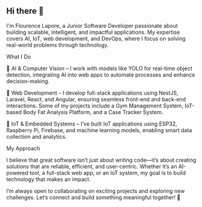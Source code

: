 ## Hi there 👋

I'm Flourence Lapore, a Junior Software Developer passionate about building scalable, intelligent, and impactful applications. My expertise covers AI, IoT, web development, and DevOps, where I focus on solving real-world problems through technology.

What I Do

🔹 AI & Computer Vision – I work with models like YOLO for real-time object detection, integrating AI into web apps to automate processes and enhance decision-making.

🔹 Web Development – I develop full-stack applications using NestJS, Laravel, React, and Angular, ensuring seamless front-end and back-end interactions. Some of my projects include a Gym Management System, IoT-based Body Fat Analysis Platform, and a Case Tracker System.

🔹 IoT & Embedded Systems – I’ve built IoT applications using ESP32, Raspberry Pi, Firebase, and machine learning models, enabling smart data collection and analytics.

My Approach

I believe that great software isn’t just about writing code—it’s about creating solutions that are reliable, efficient, and user-centric. Whether it’s an AI-powered tool, a full-stack web app, or an IoT system, my goal is to build technology that makes an impact.

I’m always open to collaborating on exciting projects and exploring new challenges. Let’s connect and build something meaningful together! 🚀
